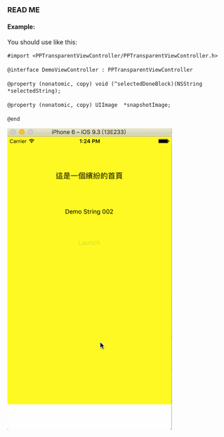 ### READ ME


#### Example:  
You should use like this:  

```objc
#import <PPTransparentViewController/PPTransparentViewController.h>

@interface DemoViewController : PPTransparentViewController

@property (nonatomic, copy) void (^selectedDoneBlock)(NSString *selectedString);

@property (nonatomic, copy) UIImage  *snapshotImage;

@end
```  
![alt text](https://raw.githubusercontent.com/angelmic/PPTransparentViewController/master/demo.gif)




